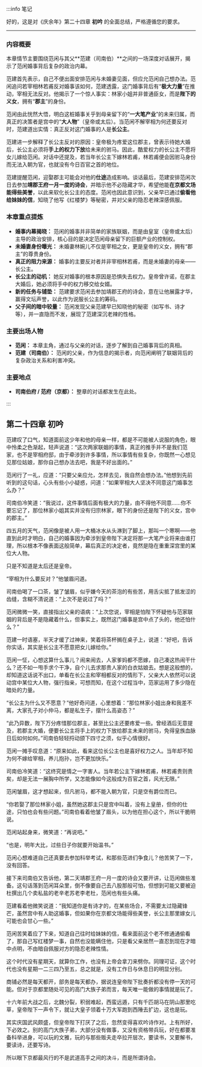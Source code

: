 :::info 笔记

好的，这是对《庆余年》第二十四章 **初吟** 的全面总结，严格遵循您的要求。

---

### **内容概要**

本章情节主要围绕范闲与其父**范建（司南伯）**之间的一场深度对话展开，揭示了范闲婚事背后复杂的政治内幕。

范建首先表示，自己不便出面安排范闲与未婚妻见面，但应允范闲自己想办法。范闲追问若宰相林若甫反对婚事该如何，范建透露，这门婚事背后有“**极大力量**”在推动，宰相无法反对。他揭示了一个惊人事实：林家小姐并非普通臣女，而是**陛下的义女**，拥有“**郡主**”的身份。

范闲由此恍然大悟，明白这桩婚事关乎到母亲留下的“**一大笔产业**”的未来归属，而真正的决策者是宫中的“**大人物**”（皇帝或太后）。当范闲不解宰相为何还要反对时，范建道出实情：真正反对这门婚事的人是**长公主**。

范建进一步解释了长公主反对的原因：皇帝极为疼爱这位郡主，曾表示待她大婚后，长公主必须将**手上的权力下放**给未来的驸马。因此，酷爱权力的长公主不愿将女儿嫁给范闲。对话中还提及，若当年长公主下嫁林若甫，林若甫便会因驸马身份而无法入朝为官，也就没有今日百官之首的地位。

范建提醒范闲，迎娶郡主可能会对他的**仕途**造成影响。谈话最后，范建安排范闲次日去参加**靖郡王府一月一度的诗会**，并暗示他不必隐藏才华，希望他能**在京都文场能得些美誉**，以此来软化长公主的态度。范闲也因此意识到，父亲早已通过**偷看他给妹妹的信**，知晓了他写《红楼梦》等秘密，并对父亲的隐忍老辣深感佩服。

### **本章重点提炼**

*   **婚事内幕揭晓：** 范闲的婚事并非简单的家族联姻，而是由皇室（皇帝或太后）主导的政治安排，核心目的是决定范闲母亲留下的巨额产业的控制权。
*   **未婚妻身份曝光：** 未婚妻林婉儿不仅是宰相之女，更是皇帝的义女，拥有“郡主”的尊贵身份。
*   **真正的阻力来源：** 婚事的主要反对者并非宰相林若甫，而是未婚妻的母亲——长公主。
*   **长公主的动机：** 她反对婚事的根本原因是恐惧失去权力。皇帝曾许诺，在郡主大婚后，她必须将手中的权力移交给女婿。
*   **新的任务与铺垫：** 范建要求范闲去参加靖郡王府的诗会，意在让他展露才华，赢得文坛声誉，以此作为说服长公主的筹码。
*   **父子间的暗中较量：** 范闲发现父亲范建早已知晓他的秘密（如写书、诗才等），并一直隐而不发，展现了范建深沉老辣的性格。

### **主要出场人物**

*   **范闲：** 本章主角，通过与父亲的对话，逐步了解到自己婚事背后的真相。
*   **范建（司南伯）：** 范闲的父亲，作为信息的揭示者，向范闲阐明了联姻背后的复杂政治关系和利害冲突。

### **主要地点**

*   **司南伯府 / 范府（京都）：** 整章的对话都发生在此处。

:::

## 第二十四章 **初吟**

范建叹了口气，知道面前这少年和他的母亲一样，都是不可能被人说服的角色，眼中怜柔之色渐起，轻声说道：“这次两家联姻的事情，真正的推手并不是我们范家，也不是宰相府邸，由于牵涉到许多事情，所以事情有些复杂，你既然一心想见见那位姑娘，那你自己想办法去吧，我是不好出面的。”

范闲行了一礼，应道：“只要父亲应允，怎样去见，我自然会想办法。”他想到先前听到的这句话，心头有些小小疑惑，问道：“如果宰相大人坚决不同意这门婚事怎么办？”

司南伯冷笑道：“我说过，这件事情后面有极大的力量，由不得他不同意……你不要忘记了，那位林家小姐其实并没有归宗林家，眼下的身份还是陛下的义女，宫中的郡主。”

四五月的天气，范闲像是被人用一大桶冰水从头淋到了脚上，那叫一个寒啊——他直到此时才明白，自己的婚事因为牵涉到皇帝陛下决定将那一大笔产业将来由谁打理，所以根本不像表面这般简单，幕后真正的决定者，竟然是隐在重重深宫里的某位大人物。

只是不知道是太后还是皇帝。

“宰相为什么要反对？”他皱眉问道。

司南伯喝了一口茶，皱了皱眉，似乎嫌今天的茶泡的有些苦，用舌尖抵了抵发涩的齿缝，含糊不清说道：“上次不是说过了吗？”

范闲微微一笑，直接指出父亲的语病：“上次您说，宰相是怕陛下怀疑他与范家联姻的背后是不是隐藏着什么，但事实上，既然这门婚事是宫中点了头的，他还怕什么？”

范建一时语塞，半天才缓了过神来，笑着将茶杯搁在桌子上，说道：“好吧，告诉你实话，其实是长公主不愿意把女儿嫁给你。”

范闲一怔，心想这算什么事儿？闹来闹去，人家爹妈都不愿嫁，自己凑这热闹干什么？还不如一甩手求个干净，自个儿去求那贵人家的白衣姑娘去。想是这般想的，却知道这话说不出口，单看在长公主和宰相都反对的情形下，父亲大人依然可以说动宫中某位大人物，强行指亲，可想而知，在这个过程当中，范家运用了多少隐在暗处的力量。

“长公主为什么又不愿意？”他好奇问道，心里想着：“那位林家小姐出身和我差不离，大家孔子对小仲马，都是私生子，摆什么高姿态？”

“此乃异数，陛下万分疼惜那位郡主，甚至比公主还要疼爱一些。曾经酒后无意提及，若郡主大婚，便要长公主将手上的权力下放给郡主未来的驸马，免得皇族血脉日后如何如何。”司南伯轻轻捋动颌下四寸之须，似乎心情很好。

范闲一摊手叹息道：“原来如此，看来这位长公主也是喜好权力之人。当年却不知为何不嫁给宰相，养儿抱孙，岂不更加快乐。”

司南伯冷笑道：“这终究是情之一字害人。当年若公主下嫁林若甫，林若甫贵则贵矣，却是无法一展胸中所学，又怎能像如今这般成为百官之首，风光无限。”

范闲皱眉，这才想起来，但凡驸马，都不能入朝为官，只是空有爵位而已。

“你若娶了那位林家小姐，虽然她这郡主只是宫中叫着，没有上皇册，但你的仕途，只怕也会有些问题。”司南伯看着他皱了眉头，以为他在担心这个，所以干脆明说。

范闲站起身来，微笑道：“再说吧。”

“也是，明年大比，过些日子你就要开始温书。”

范闲心想难道自己还真要去参加科举考试，和那些范进们争食儿？他苦笑了一下，没有回答。

接下来司南伯又告诉他，第二天靖郡王府一月一度的诗会又要开讲，让范闲做些准备。这句话落到范闲耳朵里，倒不像要自己去八股那般可怕，但想到可能又要被迫杜撰出几个卖私盐的老辛老苏老李老杜，范闲也有些头痛。

范建看着他微笑说道：“我知道你是有诗才的，在某些场合，不需要太过隐藏锋芒，虽然宫中有人助这婚事，但如果你在京都文场能得些美誉，长公主那里嫁女儿可能也会甘心一些。”

范闲苦笑着应了下来，知道自己往时给妹妹的信，看来面前这个老不修通通偷看了，那自己写红楼梦一事，自然也没能瞒住他，只是看父亲居然一直忍到现在才暗中点明，不由暗自佩服对方的隐忍老辣性情。

这个时代没有星期天，就算你工作，也没有上帝会拿刀来劈你。同理可证，这个时代也没有星期一二三四乃至五，总之就是，没有工作日与休息日的明显分别。

商铺必然是每天都开，部务是每天都办，据说连皇帝陛下批奏折都没有停一天的可能。但对于京都里随处可见的高门大族子弟而言，每天唯一能做的事情就是玩了。

十六年前大战之后，北魏分裂，积弱难起，西蛮远遁，只有千匹胡马在阴山那里吃草，皇帝陛下一声令下，就让大皇子领着十万大军跑到西陲去扩边，这也是玩。

其实庆国武风颇盛，但皇帝陛下打厌了之后，忽然变得喜欢吟诗作对。上有所好，下必效之。别的高门大族子弟，大部分没有做事，又没有资格带兵玩，好在都要准备科举进身，可以玩的文雅，玩的与那些贩夫走卒拉开层次，要读书，又要解书，要读诗，还要写诗。

所以眼下京都最风行的不是武道高手之间的决斗，而是所谓诗会。


